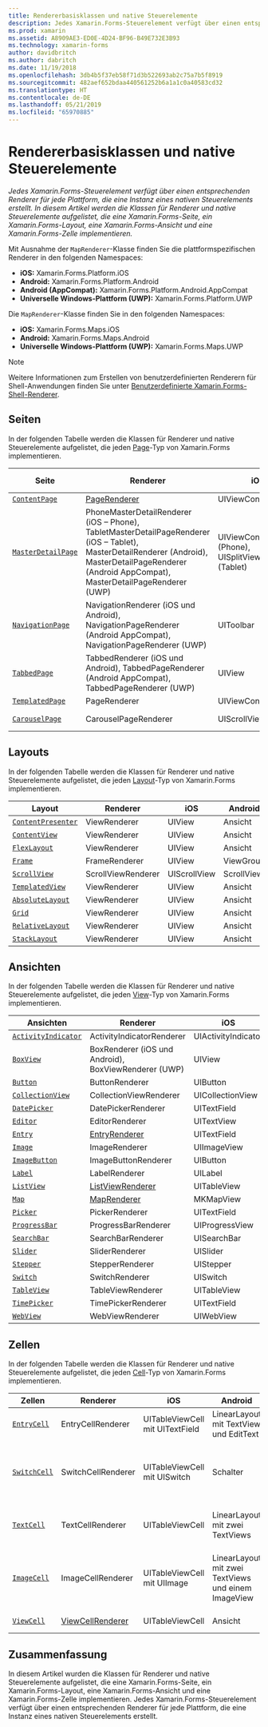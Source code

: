 ```yaml
---
title: Rendererbasisklassen und native Steuerelemente
description: Jedes Xamarin.Forms-Steuerelement verfügt über einen entsprechenden Renderer für jede Plattform, die eine Instanz eines nativen Steuerelements erstellt. In diesem Artikel werden die Klassen für Renderer und native Steuerelemente aufgelistet, die eine Xamarin.Forms-Seite, ein Xamarin.Forms-Layout, eine Xamarin.Forms-Ansicht und eine Xamarin.Forms-Zelle implementieren.
ms.prod: xamarin
ms.assetid: A8909AE3-ED0E-4D24-BF96-B49E732E3B93
ms.technology: xamarin-forms
author: davidbritch
ms.author: dabritch
ms.date: 11/19/2018
ms.openlocfilehash: 3db4b5f37eb58f71d3b522693ab2c75a7b5f8919
ms.sourcegitcommit: 482aef652bdaa440561252b6a1a1c0a40583cd32
ms.translationtype: HT
ms.contentlocale: de-DE
ms.lasthandoff: 05/21/2019
ms.locfileid: "65970885"
---
```

# <a name="renderer-base-classes-and-native-controls"></a>Rendererbasisklassen und native Steuerelemente

_Jedes Xamarin.Forms-Steuerelement verfügt über einen entsprechenden Renderer für jede Plattform, die eine Instanz eines nativen Steuerelements erstellt. In diesem Artikel werden die Klassen für Renderer und native Steuerelemente aufgelistet, die eine Xamarin.Forms-Seite, ein Xamarin.Forms-Layout, eine Xamarin.Forms-Ansicht und eine Xamarin.Forms-Zelle implementieren._

Mit Ausnahme der `MapRenderer`-Klasse finden Sie die plattformspezifischen Renderer in den folgenden Namespaces:

- **iOS:** Xamarin.Forms.Platform.iOS
- **Android:** Xamarin.Forms.Platform.Android
- **Android (AppCompat):** Xamarin.Forms.Platform.Android.AppCompat
- **Universelle Windows-Plattform (UWP):** Xamarin.Forms.Platform.UWP

Die `MapRenderer`-Klasse finden Sie in den folgenden Namespaces:

- **iOS:** Xamarin.Forms.Maps.iOS
- **Android:** Xamarin.Forms.Maps.Android
- **Universelle Windows-Plattform (UWP):** Xamarin.Forms.Maps.UWP

> [!NOTE]
> Weitere Informationen zum Erstellen von benutzerdefinierten Renderern für Shell-Anwendungen finden Sie unter [Benutzerdefinierte Xamarin.Forms-Shell-Renderer](~/xamarin-forms/app-fundamentals/shell/customrenderers.md).

## <a name="pages"></a>Seiten

In der folgenden Tabelle werden die Klassen für Renderer und native Steuerelemente aufgelistet, die jeden [Page](~/xamarin-forms/user-interface/controls/pages.md)-Typ von Xamarin.Forms implementieren.

|Seite|Renderer|iOS|Android|Android (AppCompat)|UWP|
|--- |--- |--- |--- |--- |--- |
|[`ContentPage`](xref:Xamarin.Forms.ContentPage)|[PageRenderer](~/xamarin-forms/app-fundamentals/custom-renderer/contentpage.md)|UIViewController|ViewGroup||FrameworkElement|
|[`MasterDetailPage`](xref:Xamarin.Forms.MasterDetailPage)|PhoneMasterDetailRenderer (iOS – Phone), TabletMasterDetailPageRenderer (iOS – Tablet), MasterDetailRenderer (Android), MasterDetailPageRenderer (Android AppCompat), MasterDetailPageRenderer (UWP)|UIViewController (Phone), UISplitViewController (Tablet)|DrawerLayout (v4)|DrawerLayout (v4)|FrameworkElement (benutzerdefiniertes Steuerelement)|
|[`NavigationPage`](xref:Xamarin.Forms.NavigationPage)|NavigationRenderer (iOS und Android), NavigationPageRenderer (Android AppCompat), NavigationPageRenderer (UWP)|UIToolbar|ViewGroup|ViewGroup|FrameworkElement (benutzerdefiniertes Steuerelement)|
|[`TabbedPage`](xref:Xamarin.Forms.TabbedPage)|TabbedRenderer (iOS und Android), TabbedPageRenderer (Android AppCompat), TabbedPageRenderer (UWP)|UIView|ViewPager|ViewPager|FrameworkElement (Pivot)|
|[`TemplatedPage`](xref:Xamarin.Forms.TemplatedPage)|PageRenderer|UIViewController|ViewGroup||FrameworkElement|
|[`CarouselPage`](xref:Xamarin.Forms.CarouselPage)|CarouselPageRenderer|UIScrollView|ViewPager|ViewPager|FrameworkElement (FlipView)|

## <a name="layouts"></a>Layouts

In der folgenden Tabelle werden die Klassen für Renderer und native Steuerelemente aufgelistet, die jeden [Layout](~/xamarin-forms/user-interface/controls/layouts.md)-Typ von Xamarin.Forms implementieren.

|Layout|Renderer|iOS|Android|UWP|
|--- |--- |--- |--- |--- |
|[`ContentPresenter`](xref:Xamarin.Forms.ContentPresenter)|ViewRenderer|UIView|Ansicht|FrameworkElement|
|[`ContentView`](xref:Xamarin.Forms.ContentView)|ViewRenderer|UIView|Ansicht|FrameworkElement|
|[`FlexLayout`](xref:Xamarin.Forms.FlexLayout)|ViewRenderer|UIView|Ansicht|FrameworkElement|
|[`Frame`](xref:Xamarin.Forms.Frame)|FrameRenderer|UIView|ViewGroup|Rahmen|
|[`ScrollView`](xref:Xamarin.Forms.ScrollView)|ScrollViewRenderer|UIScrollView|ScrollView|ScrollViewer|
|[`TemplatedView`](xref:Xamarin.Forms.TemplatedView)|ViewRenderer|UIView|Ansicht|FrameworkElement|
|[`AbsoluteLayout`](xref:Xamarin.Forms.AbsoluteLayout)|ViewRenderer|UIView|Ansicht|FrameworkElement|
|[`Grid`](xref:Xamarin.Forms.Grid)|ViewRenderer|UIView|Ansicht|FrameworkElement|
|[`RelativeLayout`](xref:Xamarin.Forms.RelativeLayout)|ViewRenderer|UIView|Ansicht|FrameworkElement|
|[`StackLayout`](xref:Xamarin.Forms.StackLayout)|ViewRenderer|UIView|Ansicht|FrameworkElement|

## <a name="views"></a>Ansichten

In der folgenden Tabelle werden die Klassen für Renderer und native Steuerelemente aufgelistet, die jeden [View](~/xamarin-forms/user-interface/controls/views.md)-Typ von Xamarin.Forms implementieren.

|Ansichten|Renderer|iOS|Android|Android (AppCompat)|UWP|
|--- |--- |--- |--- |--- |--- |
|[`ActivityIndicator`](xref:Xamarin.Forms.ActivityIndicator)|ActivityIndicatorRenderer|UIActivityIndicator|ProgressBar||ProgressBar|
|[`BoxView`](xref:Xamarin.Forms.BoxView)|BoxRenderer (iOS und Android), BoxViewRenderer (UWP)|UIView|ViewGroup||Rechteck|
|[`Button`](xref:Xamarin.Forms.Button)|ButtonRenderer|UIButton|Schaltfläche|AppCompatButton|Schaltfläche|
|[`CollectionView`](xref:Xamarin.Forms.CollectionView)|CollectionViewRenderer|UICollectionView||RecyclerView||
|[`DatePicker`](xref:Xamarin.Forms.DatePicker)|DatePickerRenderer|UITextField|EditText||DatePicker|
|[`Editor`](xref:Xamarin.Forms.Editor)|EditorRenderer|UITextView|EditText||TextBox|
|[`Entry`](xref:Xamarin.Forms.Entry)|[EntryRenderer](~/xamarin-forms/app-fundamentals/custom-renderer/entry.md)|UITextField|EditText||TextBox|
|[`Image`](xref:Xamarin.Forms.Image)|ImageRenderer|UIImageView|ImageView||Bild|
|[`ImageButton`](xref:Xamarin.Forms.ImageButton)|ImageButtonRenderer|UIButton||AppCompatImageButton|Schaltfläche|
|[`Label`](xref:Xamarin.Forms.Label)|LabelRenderer|UILabel|TextView||TextBlock|
|[`ListView`](xref:Xamarin.Forms.ListView)|[ListViewRenderer](~/xamarin-forms/app-fundamentals/custom-renderer/listview.md)|UITableView|ListView||ListView|
|[`Map`](xref:Xamarin.Forms.Maps.Map)|[MapRenderer](~/xamarin-forms/app-fundamentals/custom-renderer/map/index.md)|MKMapView|MapView||MapControl|
|[`Picker`](xref:Xamarin.Forms.Picker)|PickerRenderer|UITextField|EditText|EditText|ComboBox|
|[`ProgressBar`](xref:Xamarin.Forms.ProgressBar)|ProgressBarRenderer|UIProgressView|ProgressBar||ProgressBar|
|[`SearchBar`](xref:Xamarin.Forms.SearchBar)|SearchBarRenderer|UISearchBar|SearchView||AutoSuggestBox|
|[`Slider`](xref:Xamarin.Forms.Slider)|SliderRenderer|UISlider|SeekBar||Slider|
|[`Stepper`](xref:Xamarin.Forms.Stepper)|StepperRenderer|UIStepper|LinearLayout||Steuerelement|
|[`Switch`](xref:Xamarin.Forms.Switch)|SwitchRenderer|UISwitch|Schalter|SwitchCompat|ToggleSwitch|
|[`TableView`](xref:Xamarin.Forms.TableView)|TableViewRenderer|UITableView|ListView||ListView|
|[`TimePicker`](xref:Xamarin.Forms.TimePicker)|TimePickerRenderer|UITextField|EditText||TimePicker|
|[`WebView`](xref:Xamarin.Forms.WebView)|WebViewRenderer|UIWebView|WebView||WebView|

## <a name="cells"></a>Zellen

In der folgenden Tabelle werden die Klassen für Renderer und native Steuerelemente aufgelistet, die jeden [Cell](~/xamarin-forms/user-interface/controls/cells.md)-Typ von Xamarin.Forms implementieren.

|Zellen|Renderer|iOS|Android|UWP|
|--- |--- |--- |--- |--- |
|[`EntryCell`](xref:Xamarin.Forms.EntryCell)|EntryCellRenderer|UITableViewCell mit UITextField|LinearLayout mit TextView und EditText|DataTemplate mit TextBox|
|[`SwitchCell`](xref:Xamarin.Forms.SwitchCell)|SwitchCellRenderer|UITableViewCell mit UISwitch|Schalter|DataTemplate mit einem Raster, das TextBlock und ToggleSwitch enthält|
|[`TextCell`](xref:Xamarin.Forms.TextCell)|TextCellRenderer|UITableViewCell|LinearLayout mit zwei TextViews|DataTemplate mit StackPanel, das zwei TextBlocks enthält|
|[`ImageCell`](xref:Xamarin.Forms.ImageCell)|ImageCellRenderer|UITableViewCell mit UIImage|LinearLayout mit zwei TextViews und einem ImageView|DataTemplate mit einem Raster, das ein Image und zwei TextBlocks enthält|
|[`ViewCell`](xref:Xamarin.Forms.ViewCell)|[ViewCellRenderer](~/xamarin-forms/app-fundamentals/custom-renderer/viewcell.md)|UITableViewCell|Ansicht|DataTemplate mit ContentPresenter|

## <a name="summary"></a>Zusammenfassung

In diesem Artikel wurden die Klassen für Renderer und native Steuerelemente aufgelistet, die eine Xamarin.Forms-Seite, ein Xamarin.Forms-Layout, eine Xamarin.Forms-Ansicht und eine Xamarin.Forms-Zelle implementieren. Jedes Xamarin.Forms-Steuerelement verfügt über einen entsprechenden Renderer für jede Plattform, die eine Instanz eines nativen Steuerelements erstellt.
